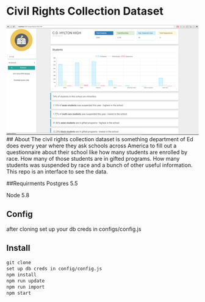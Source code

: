 # Civil Rights Collection Dataset 

<img src="img/example.png">
## About 
The civil rights collection dataset is something department of Ed does every year where they ask schools across America to fill out a questionnaire about their school   like how many students are enrolled by race. How many of those students are in gifted programs. How many students was suspended by race and a bunch of other useful information. This repo is an interface to see the data.

##Requirments 
Postgres 5.5 

Node 5.8


## Config 
after cloning set up your db creds in configs/config.js 

## Install 
```
git clone 
set up db creds in config/config.js
npm install 
npm run update 
npm run import 
npm start 
```


